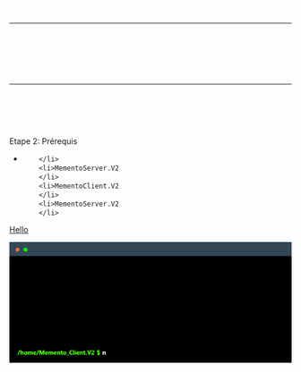 
<div style="color: white ; padding: 10000 px">
Mémento permet la détection de personne sur des photos:
<hr>
<div style="font-family:cursive;margin-top:20;margin-bottom:20">
Par exemple vous avez un mariage et le photographe vous donne un fichier de 2100 photos magnifiques et mémorables de vous et vos amis.
Quel enfer d'aller fouiller partout et de perdre 3h pour retrouver uniquement les photos ou vous apparaissait.
Et bien vous pouvez retrouver vos photos uniquement grâce à un selfie et une photo importée (ajout en cours ) .
</div>
<hr>

La première étape consiste à cloner les 2 fichiers suivants:
<ul>
		<li>MementoClient.V2
		</li>
		<li>MementoServer.V2
		</li>
</ul>
</div>

<span style="font-samily:cursive"><bold>Etape 2: Prérequis</bold></span>

<ul>
		<li>
				
		
		</li>
		<li>MementoServer.V2
		</li>
		<li>MementoClient.V2
		</li>
		<li>MementoServer.V2
		</li>
</ul>

<u> Hello </u>

![](https://github.com/N4tsoni/Memento.V2/blob/main/terminal_npm.gif)